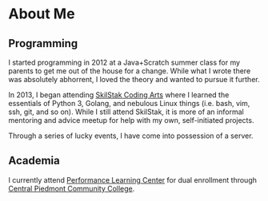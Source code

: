 # About Me

## Programming

I started programming in 2012 at a Java+Scratch summer class for my parents to get me out of the house for a change. While what I wrote there was absolutely abhorrent, I loved the theory and wanted to pursue it further.

In 2013, I began attending [SkilStak Coding Arts](https://www.skilstak.io) where I learned the essentials of Python 3, Golang, and nebulous Linux things (i.e. bash, vim, ssh, git, and so on). While I still attend SkilStak, it is more of an informal mentoring and advice meetup for help with my own, self-initiated projects.

Through a series of lucky events, I have come into possession of a server. 

## Academia

I currently attend [Performance Learning Center](http://schools.cms.k12.nc.us/plcHS/Pages/Default.aspx) for dual enrollment through [Central Piedmont Community College](http://www.cpcc.edu).